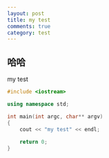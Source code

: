 ```yaml
---
layout: post
title: my test
comments: true
category: test
---
```


## 哈哈 

my test

```c++
#include <iostream>

using namespace std;

int main(int argc, char** argv)
{
	cout << "my test" << endl;
    
	return 0;
}

```
